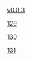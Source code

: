 [v0.0.3](https://github.com/littleflute/m13/edit/master/README.md)

[129](129)

[130](130)

[131](131)

